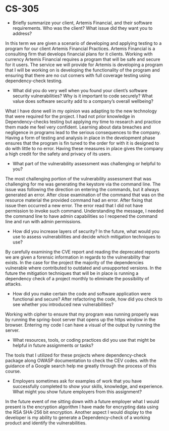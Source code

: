 # CS-305

- Briefly summarize your client, Artemis Financial, and their software requirements. Who was the client? What issue did they want you to address?

In this term we are given a scenario of developing and applying testing to a program for our client Artemis Financial Practices. Artemis Financial is a consulting firm that develops financial plans for it clients. Working with currency Artemis Financial requires a program that will be safe and secure for it users. The service we will provide for Artemis is developing a program that I will be working on is developing the functionality of the program and ensuring that there are no cut corners with full coverage testing using dependency-check testing. 

- What did you do very well when you found your client’s software security vulnerabilities? Why is it important to code securely? What value does software security add to a company’s overall wellbeing?

What I have done well in my opinion was adapting to the new technology that were required for the project. I had not prior knowledge in Dependency-checks testing but applying my time to research and practice them made me feel very confident. Learning about data breaches and negligence in programs lead to the serious consequences to the company. Having a form of testing and analysis in place in the development phase ensures that the program is fin tuned to the order for with it is designed to do with little to no error. Having these measures in place gives the company a high credit for the safety and privacy of its users. 

- What part of the vulnerability assessment was challenging or helpful to you?

The most challenging portion of the vulnerability assessment that was challenging for me was generating the keystore via the command line.  The issue was following the direction on entering the commands, but it always generated an error. After close examination of the command that was on the resource material the provided command had an error. After fixing that issue then occurred a new error. The error read that I did not have permission to invoke such command. Understanding the message, I needed the command line to have admin capabilities so I reopened the command line and run with admin permissions.

- How did you increase layers of security? In the future, what would you use to assess vulnerabilities and decide which mitigation techniques to use?

By carefully examining the CVE report and reading the deprecated reports we are given a forensic information in regards to the vulnerability thar exists. In the case for the project the majority of the dependencies vulnerable where contributed to outdated and unsupported versions. In the future the mitigation techniques that will be in place is running a dependency check of a project monthly to eliminate the possibility of attacks.

- How did you make certain the code and software application were functional and secure? After refactoring the code, how did you check to see whether you introduced new vulnerabilities?

Working with cipher to ensure that my program was running properly was by running the spring-boot server that opens up the https window in the browser. Entering my code I can have a visual of the output by running the server.

- What resources, tools, or coding practices did you use that might be helpful in future assignments or tasks?

The tools that I utilized for these projects where dependency-check package along OWASP documentation to check the CEV codes. with the guidance of a Google search help me greatly through the process of this course. 

- Employers sometimes ask for examples of work that you have successfully completed to show your skills, knowledge, and experience. What might you show future employers from this assignment?

In the future event of me sitting down with a future employer what I would present is the encryption algorithm I have made for encrypting data using the RSA SHA-256 bit encryption. Another aspect I would display to the developer is my ability to generate a Dependency-check of a working product and identify the vulnerabilities.
